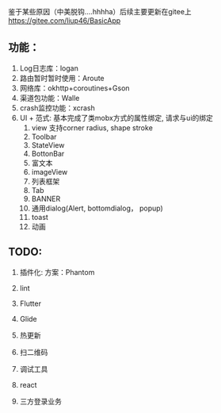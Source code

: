 鉴于某些原因（中美脱钩....hhhha）后续主要更新在gitee上 https://gitee.com/liup46/BasicApp

## 功能：
1. Log日志库：logan 
2. 路由暂时暂时使用：Aroute
3. 网络库：okhttp+coroutines+Gson
4. 渠道包功能：Walle
5. crash监控功能：xcrash
6. UI + 范式: 基本完成了类mobx方式的属性绑定, 请求与ui的绑定
    1. view 支持corner radius, shape stroke
    2. Toolbar
    3. StateView
    4. BottonBar
    5. 富文本
    6. imageView 
    7. 列表框架
    8. Tab
    9. BANNER
    10. 通用dialog(Alert, bottomdialog， popup)
    11. toast
    12. 动画

## TODO:
1. 插件化: 方案：Phantom
2. lint
3. Flutter
4. Glide
5. 热更新
6. 扫二维码
7. 调试工具

9. react
10. 三方登录业务